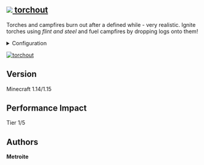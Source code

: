 ## [<img src="https://i.imgur.com/BjfNPDg.gif"> torchout](https://download.metroite.de/#/home?url=https://github.com/Metroite/datapacks/tree/master/torchout&rootDirectory=false)

Torches and campfires burn out after a defined while - very realistic. Ignite torches using *flint and steel* and fuel campfires by dropping logs onto them!

<details>
<summary>Configuration</summary>
<br>

Change *$burntime$* in *to.torch* to redefine the time until torches burn out in ticks (20 ticks = 1 second) (24000 (20 minutes) is default): `/scoreboard players set $burntime$ to.torch 24000`

Change *$uses$* in *to.damage* to set the durability of flint_and_steel when lighting up torches (64 is default): `/scoreboard players set $uses$ to.damage 64`

</details>

<a href="https://download.metroite.de/#/home?url=https://github.com/Metroite/datapacks/tree/master/torchout&rootDirectory=false" rel="Torches... a not-so everlasting light source">![torchout](torchout.png?raw=true "Torches... a not-so everlasting light source")</a>

## Version

Minecraft 1.14/1.15

## Performance Impact

Tier 1/5

## Authors

**Metroite**
